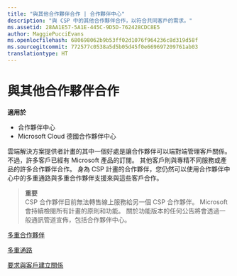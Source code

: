 ```yaml
---
title: "與其他合作夥伴合作 | 合作夥伴中心"
description: "與 CSP 中的其他合作夥伴合作，以符合共同客戶的需求。"
ms.assetid: 28AA1E57-5A1E-445C-9D5D-762428CDC8E5
author: MaggiePucciEvans
ms.openlocfilehash: 680698062b9b53ff02d1076f964236c8d319d58f
ms.sourcegitcommit: 772577c0538a5d5b05d45f0e669697209761ab03
translationtype: HT
---
```

# <a name="work-with-other-partners"></a>與其他合作夥伴合作

**適用於**

-  合作夥伴中心
-  Microsoft Cloud 德國合作夥伴中心

雲端解決方案提供者計畫的其中一個好處是讓合作夥伴可以端對端管理客戶關係。 不過，許多客戶已經有 Microsoft 產品的訂閱。 其他客戶則與專精不同服務或產品的許多合作夥伴合作。 身為 CSP 計畫的合作夥伴，您仍然可以使用合作夥伴中心中的多重通路與多重合作夥伴支援來與這些客戶合作。

>**重要**<br>
CSP 合作夥伴目前無法轉售線上服務給另一個 CSP 合作夥伴。 Microsoft 會持續檢閱所有計畫的原則和功能。 關於功能版本的任何公告將會透過一般通訊管道宣佈，包括合作夥伴中心。 

[多重合作夥伴](multipartner.md)

[多重通路](multichannel.md)

[要求與客戶建立關係](request-a-relationship-with-a-customer.md)

 

 



